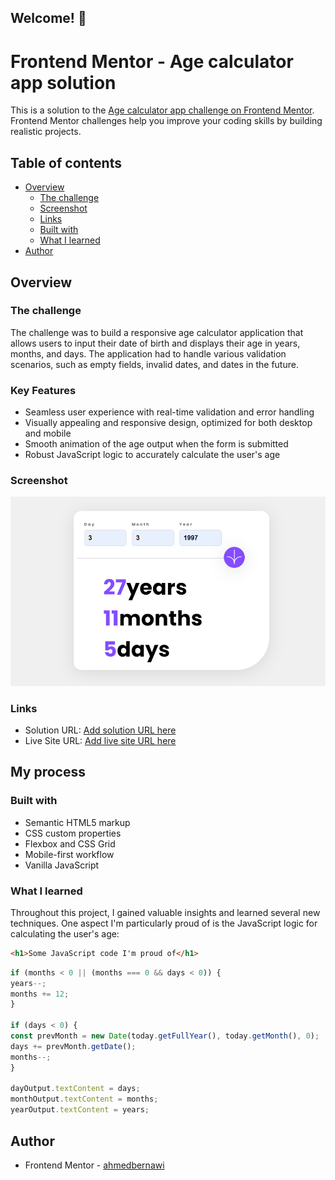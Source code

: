 ## Welcome! 👋

# Frontend Mentor - Age calculator app solution

This is a solution to the [Age calculator app challenge on Frontend Mentor](https://www.frontendmentor.io/challenges/age-calculator-app-dF9DFFpj-Q). Frontend Mentor challenges help you improve your coding skills by building realistic projects. 

## Table of contents

- [Overview](#overview)
  - [The challenge](#the-challenge)
  - [Screenshot](#screenshot)
  - [Links](#links)
  - [Built with](#built-with)
  - [What I learned](#what-i-learned)
- [Author](#author)


## Overview

### The challenge

The challenge was to build a responsive age calculator application that allows users to input their date of birth and displays their age in years, months, and days. The application had to handle various validation scenarios, such as empty fields, invalid dates, and dates in the future.

### Key Features

- Seamless user experience with real-time validation and error handling
- Visually appealing and responsive design, optimized for both desktop and mobile
- Smooth animation of the age output when the form is submitted
- Robust JavaScript logic to accurately calculate the user's age

### Screenshot

![Age.calculator.app](./Age.calculator.app.png)

### Links

- Solution URL: [Add solution URL here](https://your-solution-url.com)
- Live Site URL: [Add live site URL here](https://your-live-site-url.com)

## My process

### Built with

- Semantic HTML5 markup
- CSS custom properties
- Flexbox and CSS Grid
- Mobile-first workflow
- Vanilla JavaScript


### What I learned
Throughout this project, I gained valuable insights and learned several new techniques. One aspect I'm particularly proud of is the JavaScript logic for calculating the user's age:

```html
<h1>Some JavaScript code I'm proud of</h1>
```
```JavaScript
if (months < 0 || (months === 0 && days < 0)) {
years--;
months += 12;
}

if (days < 0) {
const prevMonth = new Date(today.getFullYear(), today.getMonth(), 0);
days += prevMonth.getDate();
months--;
}

dayOutput.textContent = days;
monthOutput.textContent = months;
yearOutput.textContent = years;

```

## Author
- Frontend Mentor - [ahmedbernawi](https://www.frontendmentor.io/profile/ahmedbernawi)
